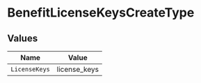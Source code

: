 # BenefitLicenseKeysCreateType


## Values

| Name          | Value         |
| ------------- | ------------- |
| `LicenseKeys` | license_keys  |